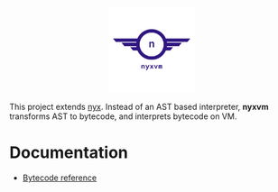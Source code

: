 <p align="center"><img height="20%" width="30%" src="./doc/logo.png"></p>

This project extends [nyx](https://github.com/kelthuzadx/nyx). Instead of an AST based interpreter, **nyxvm** transforms
AST to bytecode, and interprets bytecode on VM.

# Documentation
+ [Bytecode reference](doc/bytecode.md)